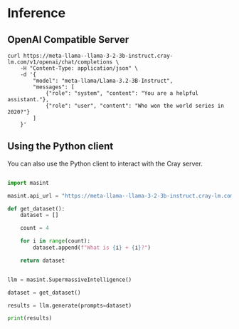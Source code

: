 # Inference


## OpenAI Compatible Server

```console
curl https://meta-llama--llama-3-2-3b-instruct.cray-lm.com/v1/openai/chat/completions \
    -H "Content-Type: application/json" \
    -d '{
        "model": "meta-llama/Llama-3.2-3B-Instruct",
        "messages": [
            {"role": "system", "content": "You are a helpful assistant."},
            {"role": "user", "content": "Who won the world series in 2020?"}
        ]
    }'
```

## Using the Python client

You can also use the Python client to interact with the Cray server.

```python

import masint

masint.api_url = "https://meta-llama--llama-3-2-3b-instruct.cray-lm.com"

def get_dataset():
    dataset = []

    count = 4

    for i in range(count):
        dataset.append(f"What is {i} + {i}?")

    return dataset


llm = masint.SupermassiveIntelligence()

dataset = get_dataset()

results = llm.generate(prompts=dataset)

print(results)
```

